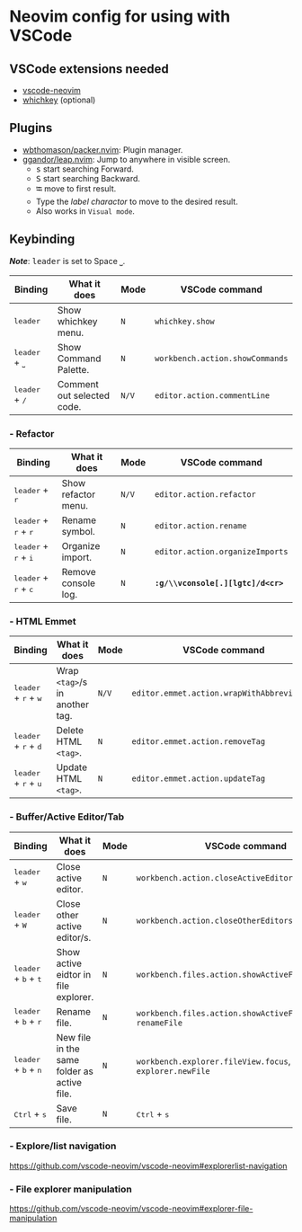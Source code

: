 # Neovim config for using with VSCode

## VSCode extensions needed

- [vscode-neovim](https://github.com/vscode-neovim/vscode-neovim)
- [whichkey](https://github.com/VSpaceCode/vscode-which-key) (optional)

## Plugins

- [wbthomason/packer.nvim](https://github.com/wbthomason/packer.nvim): Plugin manager.
- [ggandor/leap.nvim](https://github.com/ggandor/leap.nvim): Jump to anywhere in visible screen.
  - <kbd>s</kbd> start searching Forward.
  - <kbd>S</kbd> start searching Backward.
  - <kbd>⭾</kbd> move to first result.
  - Type the _label charactor_ to move to the desired result.
  - Also works in `Visual mode`.

## Keybinding

**_Note_**: <kbd>leader</kbd> is set to Space <kbd>⎵</kbd>.

| Binding                          | What it does               | Mode  | VSCode command                  |
| -------------------------------- | -------------------------- | ----- | ------------------------------- |
| <kbd>leader</kbd>                | Show whichkey menu.        | `N`   | `whichkey.show`                 |
| <kbd>leader</kbd> + <kbd>⎵</kbd> | Show Command Palette.      | `N`   | `workbench.action.showCommands` |
| <kbd>leader</kbd> + <kbd>/</kbd> | Comment out selected code. | `N/V` | `editor.action.commentLine`     |

### - Refactor

| Binding                                         | What it does        | Mode  | VSCode command                     |
| ----------------------------------------------- | ------------------- | ----- | ---------------------------------- |
| <kbd>leader</kbd> + <kbd>r</kbd>                | Show refactor menu. | `N/V` | `editor.action.refactor`           |
| <kbd>leader</kbd> + <kbd>r</kbd> + <kbd>r</kbd> | Rename symbol.      | `N`   | `editor.action.rename`             |
| <kbd>leader</kbd> + <kbd>r</kbd> + <kbd>i</kbd> | Organize import.    | `N`   | `editor.action.organizeImports`    |
| <kbd>leader</kbd> + <kbd>r</kbd> + <kbd>c</kbd> | Remove console log. | `N`   | **`:g/\\vconsole[.][lgtc]/d<cr>`** |

### - HTML Emmet

| Binding                                         | What it does                   | Mode  | VSCode command                             |
| ----------------------------------------------- | ------------------------------ | ----- | ------------------------------------------ |
| <kbd>leader</kbd> + <kbd>r</kbd> + <kbd>w</kbd> | Wrap `<tag>`/s in another tag. | `N/V` | `editor.emmet.action.wrapWithAbbreviation` |
| <kbd>leader</kbd> + <kbd>r</kbd> + <kbd>d</kbd> | Delete HTML `<tag>`.           | `N`   | `editor.emmet.action.removeTag`            |
| <kbd>leader</kbd> + <kbd>r</kbd> + <kbd>u</kbd> | Update HTML `<tag>`.           | `N`   | `editor.emmet.action.updateTag`            |

### - Buffer/Active Editor/Tab

| Binding                                         | What it does                                | Mode | VSCode command                                                  |
| ----------------------------------------------- | ------------------------------------------- | ---- | --------------------------------------------------------------- |
| <kbd>leader</kbd> + <kbd>w</kbd>                | Close active editor.                        | `N`  | `workbench.action.closeActiveEditor`                            |
| <kbd>leader</kbd> + <kbd>W</kbd>                | Close other active editor/s.                | `N`  | `workbench.action.closeOtherEditors`                            |
| <kbd>leader</kbd> + <kbd>b</kbd> + <kbd>t</kbd> | Show active eidtor in file explorer.        | `N`  | `workbench.files.action.showActiveFileInExplorer`               |
| <kbd>leader</kbd> + <kbd>b</kbd> + <kbd>r</kbd> | Rename file.                                | `N`  | `workbench.files.action.showActiveFileInExplorer`, `renameFile` |
| <kbd>leader</kbd> + <kbd>b</kbd> + <kbd>n</kbd> | New file in the same folder as active file. | `N`  | `workbench.explorer.fileView.focus`, `explorer.newFile`         |
| <kbd>Ctrl</kbd> + <kbd>s</kbd>                  | Save file.                                  | `N`  | <kbd>Ctrl</kbd> + <kbd>s</kbd>                                  |

<!-- <table>
  <thead style="color:green;">
    <td>Binding</td> <td>What is does</td> <td>Mode</td> <td>VSCode command</td>
  </thead>

  <tr>
    <td>Blackstreet</td> <td>Like the way you work it.</td> <td>No diggity.</td> <td>Ha yo, ha yo, ha yo, hay oh.<br>Woww</td>
  </tr>

</table> -->

### - Explore/list navigation

https://github.com/vscode-neovim/vscode-neovim#explorerlist-navigation

### - File explorer manipulation

https://github.com/vscode-neovim/vscode-neovim#explorer-file-manipulation
